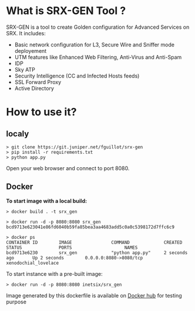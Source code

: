 # What is SRX-GEN Tool ?

SRX-GEN is a tool to create Golden configuration for Advanced Services on SRX. It includes:

* Basic network configuration for L3, Secure Wire and Sniffer mode deployement
* UTM features like Enhanced Web Filtering, Anti-Virus and Anti-Spam
* IDP 
* Sky ATP
* Security Intelligence (CC and Infected Hosts feeds)
* SSL Forward Proxy
* Active Directory


# How to use it?

## localy

```shell
> git clone https://git.juniper.net/fguillot/srx-gen
> pip install -r requirements.txt
> python app.py
```

Open your web browser and connect to port 8080. 

## Docker 

__To start image with a local build:__

```shell
> docker build . -t srx_gen

> docker run -d -p 8080:8080 srx_gen
bcd9713e623041e86fd6040b59fa85bea3aa4683add5c0a0c5398172d7ffc6c9

> docker ps
CONTAINER ID        IMAGE               COMMAND             CREATED             STATUS              PORTS                    NAMES
bcd9713e6230        srx_gen             "python app.py"     2 seconds ago       Up 2 seconds        0.0.0.0:8080->8080/tcp   xenodochial_lovelace
```

To start instance with a pre-built image:

```shell
> docker run -d -p 8080:8080 inetsix/srx_gen
```


Image generated by this dockerfile is available on [Docker hub](https://hub.docker.com/r/inetsix/srx_gen/) for testing purpose